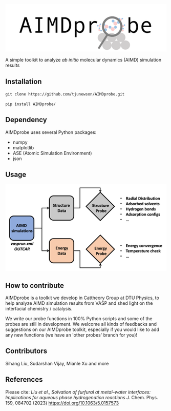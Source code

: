 ![](./docs/images/aimdprobe_logo.png)

A simple toolkit to analyze *ab initio* molecular dynamics (AIMD) simulation results

## Installation

`git clone https://github.com/tjunewson/AIMDprobe.git`

`pip install AIMDprobe/`

## Dependency
AIMDprobe uses several Python packages:
- numpy
- matplotlib
- ASE (Atomic Simulation Environment)
- json

## Usage
![](./docs/images/aimdprobe_workflow.png)

## How to contribute

AIMDprobe is a toolkit we develop in Cattheory Group at DTU Physics, to help analyze AIMD simulation results from VASP and shed light on the interfacial chemistry / catalysis. 

We write our probe functions in 100% Python scripts and some of the probes are still in development. We welcome all kinds of feedbacks and suggestions on our AIMDprobe toolkit, especially if you would like to add any new functions (we have an 'other probes' branch for you)!

## Contributors

Sihang Liu, Sudarshan Vijay, Mianle Xu and more

## References

Please cite: *Liu et al., Solvation of furfural at metal–water interfaces: Implications for aqueous phase hydrogenation reactions*
J. Chem. Phys. 159, 084702 (2023) 
https://doi.org/10.1063/5.0157573


